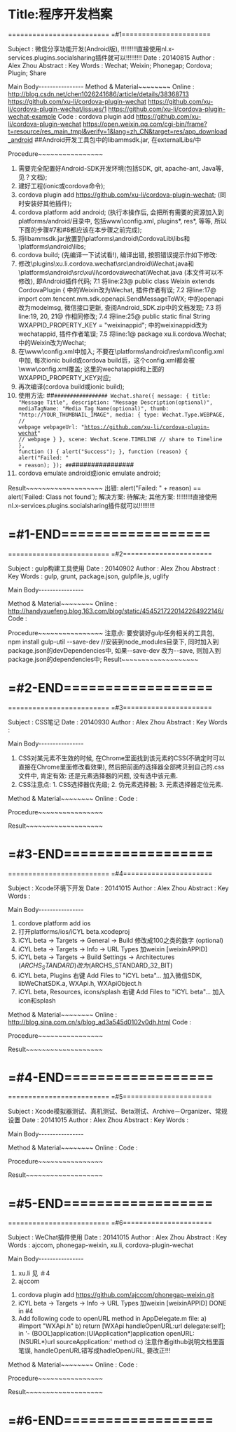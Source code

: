 ﻿Title:程序开发档案
=========================



=========================
=#1======================

Subject		: 微信分享功能开发(Android版), !!!!!!!!!直接使用nl.x-services.plugins.socialsharing插件就可以!!!!!!!!!
Date		  : 20140815
Author		: Alex Zhou
Abstract	: 
Key Words	: Wechat; Weixin; Phonegap; Cordova; Plugin; Share

Main Body----------------
Method & Material~~~~~~~~
Online    : http://blog.csdn.net/chen1026241686/article/details/38368713
			      https://github.com/xu-li/cordova-plugin-wechat
			      https://github.com/xu-li/cordova-plugin-wechat/issues/1
			      https://github.com/xu-li/cordova-plugin-wechat-example
Code 		  : cordova plugin add https://github.com/xu-li/cordova-plugin-wechat
			      https://open.weixin.qq.com/cgi-bin/frame?t=resource/res_main_tmpl&verify=1&lang=zh_CN&target=res/app_download_android		##Android开发工具包中的libammsdk.jar, 在externalLibs/中

Procedure~~~~~~~~~~~~~~~~
1. 需要完全配置好Android-SDK开发环境(包括SDK, git, apache-ant, Java等, 见？文档);
2. 建好工程(ionic或cordova命令);
3. cordova plugin add https://github.com/xu-li/cordova-plugin-wechat; (同时安装好其他插件);
4. cordova platform add android; (执行本操作后, 会把所有需要的资源加入到platforms/android/目录中, 包括www\config.xml, plugins\*, res\*, 等等, 所以下面的步骤#7和#8都应该在本步骤之前完成);
5. 将libammsdk.jar放置到\platforms\android\CordovaLib\libs和\platforms\android\libs;
6. cordova build; (先编译一下试试看!), 编译出错, 按照错误提示作如下修改:
7. 修改\plugins\xu.li.cordova.wechat\src\android\Wechat.java和\platforms\android\src\xu\li\cordova\wechat\Wechat.java (本文件可以不修改), 即Android插件代码;
7.1 将line:23@ public class Weixin extends CordovaPlugin { 中的Weixin改为Wechat, 插件作者有误;
7.2 将line:17@ import com.tencent.mm.sdk.openapi.SendMessageToWX; 中的openapi改为modelmsg, 微信接口更新, 查阅Android_SDK.zip中的文档发现;
7.3 将line:19, 20, 21@ 作相同修改;
7.4 将line:25@ public static final String WXAPPID_PROPERTY_KEY = "weixinappid"; 中的weixinappid改为wechatappid, 插件作者笔误;
7.5 将line:1@ package xu.li.cordova.Wechat; 中的Weixin改为Wechat;
8. 在\www\config.xml中加入<preference name="wechatappid" value="wx427f444432aef6cc" />; 不要在\platforms\android\res\xml\config.xml中加, 每次ionic build或cordova build后，这个config.xml都会被\www\config.xml覆盖; 这里的wechatappid和上面的WXAPPID_PROPERTY_KEY对应;
9. 再次编译(cordova build或ionic build);
10. 使用方法: 
##<CODE>#################
Wechat.share({
    message: {
       title: "Message Title",
       description: "Message Description(optional)",
       mediaTagName: "Media Tag Name(optional)",
       thumb: "http://YOUR_THUMBNAIL_IMAGE",
       media: {
           type: Wechat.Type.WEBPAGE,   // webpage
           webpageUrl: "https://github.com/xu-li/cordova-plugin-wechat"    // webpage
       }
   },
   scene: Wechat.Scene.TIMELINE   // share to Timeline
}, function () {
    alert("Success");
}, function (reason) {
    alert("Failed: " + reason);
});
##</CODE>################
11. cordova emulate android或ionic emulate android;

Result~~~~~~~~~~~~~~~~~~~
出错: alert("Failed: " + reason) == alert('Failed: Class not found');
解决方案: 待解决;
其他方案: !!!!!!!!!直接使用nl.x-services.plugins.socialsharing插件就可以!!!!!!!!!

=#1-END==================
=========================



=========================
=#2======================

Subject   : gulp构建工具使用
Date      : 20140902
Author    : Alex Zhou
Abstract  : 
Key Words : gulp, grunt, package.json, gulpfile.js, uglify

Main Body----------------

Method & Material~~~~~~~~
Online    : http://handyxuefeng.blog.163.com/blog/static/4545217220142264922146/
Code      : 

Procedure~~~~~~~~~~~~~~~~
注意点: 要安装好gulp任务相关的工具包, npm install gulp-util --save-dev //安装到node_modules目录下, 同时加入到package.json的devDependencies中, 如果--save-dev 改为--save, 则加入到package.json的dependencies中;
Result~~~~~~~~~~~~~~~~~~~


=#2-END==================
=========================



=========================
=#3======================

Subject   : CSS笔记
Date      : 20140930
Author    : Alex Zhou
Abstract  : 
Key Words : 

Main Body----------------
1) CSS对某元素不生效的时候, 在Chrome里面找到该元素的CSS(不确定时可以直接在Chrome里面修改看效果), 然后把前面的选择器全部拷贝到自己的.css文件中, 肯定有效: 还是元素选择器的问题, 没有选中该元素.
2) CSS注意点: 1. CSS选择器优先级; 2. 伪元素选择器; 3. 元素选择器定位元素.

Method & Material~~~~~~~~
Online    : 
Code      : 

Procedure~~~~~~~~~~~~~~~~

Result~~~~~~~~~~~~~~~~~~~


=#3-END==================
=========================



=========================
=#4======================

Subject   : Xcode环境下开发
Date      : 20141015
Author    : Alex Zhou
Abstract  : 
Key Words : 

Main Body----------------
1) cordove platform add ios
2) 打开platforms/ios/iCYL beta.xcodeproj
3) iCYL beta -> Targets -> General -> Build 修改成100之类的数字 (optional)
4) iCYL beta -> Targets -> Info -> URL Types 加weixin [weixinAPPID]
5) iCYL beta -> Targets -> Build Settings -> Architectures $(ARCHS_STANDARD)改为$(ARCHS_STANDARD_32_BIT)
6) iCYL beta, Plugins 右键 Add Files to "iCYL beta"...  加入微信SDK, libWeChatSDK.a, WXApi.h, WXApiObject.h
7) iCYL beta, Resources, icons/splash 右键 Add Files to "iCYL beta"... 加入icon和splash

Method & Material~~~~~~~~
Online    : http://blog.sina.com.cn/s/blog_ad3a545d0102v0dh.html
Code      : 

Procedure~~~~~~~~~~~~~~~~

Result~~~~~~~~~~~~~~~~~~~


=#4-END==================
=========================



=========================
=#5======================

Subject   : Xcode模拟器测试、真机测试、Beta测试、Archive－Organizer、常规设置
Date      : 20141015
Author    : Alex Zhou
Abstract  : 
Key Words : 

Main Body----------------


Method & Material~~~~~~~~
Online    : 
Code      : 

Procedure~~~~~~~~~~~~~~~~

Result~~~~~~~~~~~~~~~~~~~


=#5-END==================
=========================



=========================
=#6======================

Subject   : WeChat插件使用
Date      : 20141015
Author    : Alex Zhou
Abstract  : 
Key Words : ajccom, phonegap-weixin, xu.li, cordova-plugin-wechat

Main Body----------------
1. xu.li 见 ＃4
2. ajccom
1) cordova plugin add https://github.com/ajccom/phonegap-weixin.git
2) iCYL beta -> Targets -> Info -> URL Types 加weixin [weixinAPPID] DONE in #4
3) Add following code to openURL method in AppDelegate.m file:
    a) #import "WXApi.h"
    b) return [WXApi handleOpenURL:url delegate:self]; in '- (BOOL)application:(UIApplication*)application openURL:(NSURL*)url sourceApplication:' method
    c) 注意作者github说明文档里面笔误, handleOpenURL错写成hadleOpenURL, 要改正!!!

Method & Material~~~~~~~~
Online    : 
Code      : 

Procedure~~~~~~~~~~~~~~~~

Result~~~~~~~~~~~~~~~~~~~


=#6-END==================
=========================